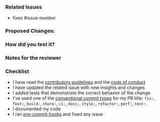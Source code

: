 ### Related Issues

- fixes #issue-number

### Proposed Changes:

 <!--- In case of a bug: Describe what caused the issue and how you solved it -->
 <!--- In case of a feature: Describe what did you add and how it works -->

### How did you test it?

<!-- unit tests, integration tests, manual verification, instructions for manual tests -->

### Notes for the reviewer

<!-- E.g. point out section where the reviewer  -->

### Checklist

- I have read the [contributors guidelines](https://github.com/deepset-ai/haystack/blob/main/CONTRIBUTING.md) and the [code of conduct](https://github.com/deepset-ai/haystack/blob/main/code_of_conduct.txt)
- I have updated the related issue with new insights and changes
- I added tests that demonstrate the correct behavior of the change
- I've used one of the [conventional commit types](https://www.conventionalcommits.org/en/v1.0.0/) for my PR title: `fix:`, `feat:`, `build:`, `chore:`, `ci:`, `docs:`, `style:`, `refactor:`, `perf:`, `test:`.
- I documented my code
- I ran [pre-commit hooks](https://github.com/deepset-ai/haystack/blob/main/CONTRIBUTING.md#installation) and fixed any issue
